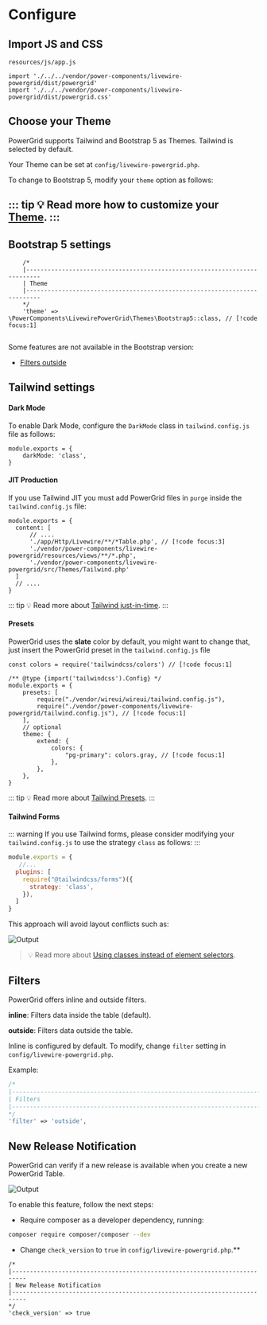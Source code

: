 # Configure

## Import JS and CSS

`resources/js/app.js`

```javascript{5,6}
import './../../vendor/power-components/livewire-powergrid/dist/powergrid'
import './../../vendor/power-components/livewire-powergrid/dist/powergrid.css'
```

## Choose your Theme

PowerGrid supports Tailwind and Bootstrap 5 as Themes. Tailwind is selected by default.

Your Theme can be set at `config/livewire-powergrid.php`.

To change to Bootstrap 5, modify your `theme` option as follows:

::: tip
💡 Read more how to customize your [Theme](../table/custom-theme).
::: 
--- 

## Bootstrap 5 settings
```php{6}
    /*
    |--------------------------------------------------------------------------
    | Theme
    |--------------------------------------------------------------------------
    */
    'theme' => \PowerComponents\LivewirePowerGrid\Themes\Bootstrap5::class, // [!code focus:1]
    
```

Some features are not available in the Bootstrap version:
* [Filters outside](configure?id=_7-filters)

## Tailwind settings

#### Dark Mode

To enable Dark Mode, configure the `DarkMode` class in `tailwind.config.js` file as follows:

```javascript{2}
module.exports = {
    darkMode: 'class',
}
```

#### JIT Production

If you use Tailwind JIT you must add PowerGrid files in `purge` inside the `tailwind.config.js` file:

```javascript{4-6}
module.exports = {
  content: [
      // ....
      './app/Http/Livewire/**/*Table.php', // [!code focus:3]
      './vendor/power-components/livewire-powergrid/resources/views/**/*.php',
      './vendor/power-components/livewire-powergrid/src/Themes/Tailwind.php'
  ]
  // ....
}
```

::: tip
💡 Read more about [Tailwind just-in-time](https://tailwindcss.com/docs/just-in-time-mode).
:::

#### Presets

PowerGrid uses the **slate** color by default, you might want to change that, just insert the PowerGrid preset in the `tailwind.config.js` file

```js{7,13}
const colors = require('tailwindcss/colors') // [!code focus:1]

/** @type {import('tailwindcss').Config} */
module.exports = {
    presets: [
        require("./vendor/wireui/wireui/tailwind.config.js"),
        require("./vendor/power-components/livewire-powergrid/tailwind.config.js"), // [!code focus:1]
    ],
    // optional
    theme: {
        extend: {
            colors: {
                "pg-primary": colors.gray, // [!code focus:1]
            },
        },
    },
}
```

::: tip
💡 Read more about [Tailwind Presets](https://tailwindcss.com/docs/presets).
:::

#### Tailwind Forms

::: warning
If you use Tailwind forms, please consider modifying your `tailwind.config.js` to use the strategy `class` as follows:
:::

```javascript
module.exports = {
   //...
  plugins: [
    require("@tailwindcss/forms")({
      strategy: 'class',
    }),
  ]
}
```

This approach will avoid layout conflicts such as:

![Output](/_media/conflict_tailwindforms.png)

> 💡 Read more about [Using classes instead of element selectors](https://github.com/tailwindlabs/tailwindcss-forms#using-classes-instead-of-element-selectors).

## Filters

PowerGrid offers inline and outside filters.

**inline**: Filters data inside the table (default).

**outside**: Filters data outside the table.

Inline is configured by default. To modify, change `filter` setting in `config/livewire-powergrid.php`.

Example:

```php
/*
|--------------------------------------------------------------------------
| Filters
|--------------------------------------------------------------------------
*/
'filter' => 'outside',
```

## New Release Notification

PowerGrid can verify if a new release is available when you create a new PowerGrid Table.

![Output](/_media/notify_update.png)

To enable this feature, follow the next steps:

* Require composer as a developer dependency, running:

 ```bash
 composer require composer/composer --dev
 ```

* Change `check_version` to `true` in `config/livewire-powergrid.php`.**

```php{6}
/*
|--------------------------------------------------------------------------
| New Release Notification
|--------------------------------------------------------------------------
*/
'check_version' => true
```

